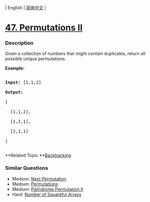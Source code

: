| English | [简体中文](README.md) |

# [47. Permutations II](https://leetcode-cn.com/problems/permutations-ii)
 ### Description
<p>Given a collection of numbers that might contain duplicates, return all possible unique permutations.</p>

<p><strong>Example:</strong></p>

<pre>
<strong>Input:</strong> [1,1,2]
<strong>Output:</strong>
[
  [1,1,2],
  [1,2,1],
  [2,1,1]
]
</pre>

**Related Topic	**[Backtracking](https://leetcode-cn.com/tag/backtracking) 

### Similar Questions
 - Medium:	[Next Permutation](https://leetcode-cn.com/problems/next-permutation) 
 - Medium:	[Permutations](https://leetcode-cn.com/problems/permutations) 
 - Medium:	[Palindrome Permutation II](https://leetcode-cn.com/problems/palindrome-permutation-ii) 
 - Hard:	[Number of Squareful Arrays](https://leetcode-cn.com/problems/number-of-squareful-arrays) 
